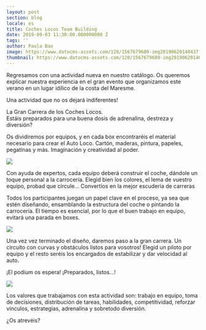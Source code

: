 ```yaml
---
layout: post
section: blog
locale: es
title: Coches Locos Team Building
date: 2019-09-03 11:30:00.000000000 Z
tags: ''
author: Paula Bao
image: https://www.datocms-assets.com/120/1567679689-img20190620140437fotor.jpg?w=1024&fm=jpg
thumbnail: https://www.datocms-assets.com/120/1567679689-img20190620140437fotor.jpg?w=105&fm=jpg
---
```


Regresamos con una actividad nueva en nuestro catálogo. Os queremos explicar nuestra experiencia en el gran evento que organizamos este verano en un lugar idílico de la costa del Maresme. 

<!--more--> 

Una actividad que no os dejará indiferentes!

La Gran Carrera de los Coches Locos.  
Estáis preparados para una buena dosis de adrenalina, destreza y diversión?

Os dividiremos por equipos, y en cada box encontraréis el material necesario para crear el Auto Loco. Cartón, maderas, pintura, papeles, pegatinas y más. Imaginación y creatividad al poder.

![](https://www.datocms-assets.com/120/1567614671-whatsapp-image-2019-09-04-at-18-30-42.jpeg)

Con ayuda de expertos, cada equipo deberá construir el coche, dándole un toque personal a la carrocería. Elegid bien los colores, el lema de vuestro equipo, probad que circule... Convertíos en la mejor escudería de carreras

Todos los participantes juegan un papel clave en el proceso, ya sea que estén diseñando, ensamblando la estructura del coche o pintando la carrocería. El tiempo es esencial, por lo que el buen trabajo en equipo, evitará una parada en boxes.

![](https://www.datocms-assets.com/120/1567614639-whatsapp-image-2019-09-04-at-18-30-08.jpeg)

Una vez vez terminado el diseño, daremos paso a la gran carrera. Un circuito con curvas y obstáculos listos para vosotros! Elegid un piloto por equipo y el resto seréis los encargados de estabilizar y dar velocidad al auto. 

¡El podium os espera! ¡Preparados, listos...!

![](https://www.datocms-assets.com/120/1567679175-img20190620141053fotor.jpg)

Los valores que trabajamos con esta actividad son: trabajo en equipo, toma de decisiones, distribución de tareas, habilidades, competitividad, reforzar vínculos, estrategias, adrenalina y sobretodo diversión.

¿Os atrevéis?
